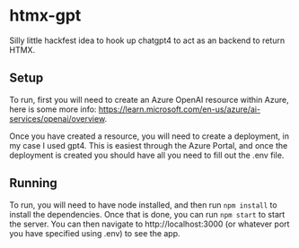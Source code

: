 # htmx-gpt

Silly little hackfest idea to hook up chatgpt4 to act as an backend to return HTMX.

## Setup

To run, first you will need to create an Azure OpenAI resource within Azure, here is some more info: https://learn.microsoft.com/en-us/azure/ai-services/openai/overview.

Once you have created a resource, you will need to create a deployment, in my case I used gpt4. This is easiest through the Azure Portal, and once the deployment is created you should have all you need to fill out the .env file.

## Running

To run, you will need to have node installed, and then run `npm install` to install the dependencies. Once that is done, you can run `npm start` to start the server. You can then navigate to http://localhost:3000 (or whatever port you have specified using .env) to see the app.
